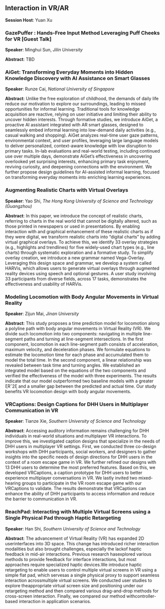 ## Interaction in VR/AR

​**​Session Host**​: Yuan Xu

### GazePuffer : Hands-Free Input Method Leveraging Puff Cheeks for VR [Guest Talk]

​**​Speaker​**​: Minghui Sun, *Jilin University*

​**​Abstract​**​:
 TBD


### AiGet: Transforming Everyday Moments into Hidden Knowledge Discovery with AI Assistance on Smart Glasses

​**​Speaker​**​: Runze Cai, *National University of Singapore*

​**​Abstract​**​:
 Unlike the free exploration of childhood, the demands of daily life reduce our motivation to explore our surroundings, leading to missed opportunities for informal learning. Traditional tools for knowledge acquisition are reactive, relying on user initiative and limiting their ability to uncover hidden interests. Through formative studies, we introduce AiGet, a proactive AI assistant integrated with AR smart glasses, designed to seamlessly embed informal learning into low-demand daily activities (e.g., casual walking and shopping). AiGet analyzes real-time user gaze patterns, environmental context, and user profiles, leveraging large language models to deliver personalized, context-aware knowledge with low disruption to primary tasks. In-lab evaluations and real-world testing, including continued use over multiple days, demonstrate AiGet’s effectiveness in uncovering overlooked yet surprising interests, enhancing primary task enjoyment, reviving curiosity, and deepening connections with the environment. We further propose design guidelines for AI-assisted informal learning, focused on transforming everyday moments into enriching learning experiences.


### Augmenting Realistic Charts with Virtual Overlays

​**​Speaker​**​: Yao Shi, *The Hong Kong University of Science and Technology (Guangzhou)*

​**​Abstract​**​:
 In this paper, we introduce the concept of realistic charts, referring to charts in the real world that cannot be digitally altered, such as those printed in newspapers or used in presentations. By enabling interaction with and graphical enhancement of these realistic charts as if they were digital, we transform realistic charts into “digital charts” by adding virtual graphical overlays. To achieve this, we identify 33 overlay strategies (e.g., highlights and trendlines) for five widely-used chart types (e.g., line charts) through systematic exploration and a formative study. To simplify overlay creation, we introduce a new grammar named Vega-Overlay. Leveraging this design space and grammar, we develop a system called HARVis, which allows users to generate virtual overlays through augmented reality devices using speech and optional gestures. A user study involving 33 participants from diverse fields, across 17 tasks, demonstrates the effectiveness and usability of HARVis.


### Modeling Locomotion with Body Angular Movements in Virtual Reality

​**​Speaker​**​: Zijun Mai, *Jinan University*

​**​Abstract​**​:
 This study proposes a time prediction model for locomotion along a polyline path with body angular movements in Virtual Reality (VR). We divide such locomotion into two components: navigating in multiple line-segment paths and turning at line-segment intersections. In the first component, locomotion in each line-segment path consists of acceleration, maximum velocity, and deceleration phases. We formulate equations to estimate the locomotion time for each phase and accumulated them to model the total time. In the second component, a linear relationship was revealed between task time and turning angles. We established an integrated model based on the equations of the two components and verified the effectiveness of the model with three experiments. The results indicate that our model outperformed two baseline models with a greater ξRˆ2ξ and a smaller gap between the predicted and actual time. Our study benefits VR locomotion design with body angular movements.


### VRCaptions: Design Captions for DHH Users in Multiplayer Communication in VR

​**​Speaker​**​: Tianze Xie, *Southern University of Science and Technology*

​**​Abstract​**​:
 Accessing auditory information remains challenging for DHH individuals in real-world situations and multiplayer VR interactions. To improve this, we investigated caption designs that specialize in the needs of DHH users in multiplayer VR settings. First, we conducted three co-design workshops with DHH participants, social workers, and designers to gather insights into the specific needs of design directions for DHH users in the context of a room escape game in VR. We further refined our designs with 13 DHH users to determine the most preferred features. Based on this, we developed VRCaptions, a caption prototype for DHH users to better experience multiplayer conversations in VR. We lastly invited two mixed-hearing groups to participate in the VR room escape game with our VRCaptions to validate. The results demonstrate that VRCaptions can enhance the ability of DHH participants to access information and reduce the barrier to communication in VR.


### ReachPad: Interacting with Multiple Virtual Screens using a Single Physical Pad through Haptic Retargeting

​**​Speaker​**​: Han Shi, *Southern University of Science and Technology*

​**​Abstract​**​:
 The advancement of Virtual Reality (VR) has expanded 2D userinterfaces into 3D space. This change has introduced richer interaction modalities but also brought challenges, especially the lackof haptic feedback in mid-air interactions. Previous research hasexplored various methods to provide feedback for interface interactions, but most approaches require specialized haptic devices.We introduce haptic retargeting to enable users to control multiple virtual screens in VR using a simple flat pad, which servesas a single physical proxy to support seamless interaction acrossmultiple virtual screens. We conducted user studies to explore theappropriate virtual screen size and positioning under our retargeting method and then compared various drag-and-drop methods for cross-screen interaction. Finally, we compared our method withcontroller-based interaction in application scenarios.


